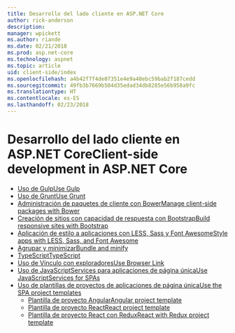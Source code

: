 ```yaml
---
title: Desarrollo del lado cliente en ASP.NET Core
author: rick-anderson
description: 
manager: wpickett
ms.author: riande
ms.date: 02/21/2018
ms.prod: asp.net-core
ms.technology: aspnet
ms.topic: article
uid: client-side/index
ms.openlocfilehash: a4b42f7f4de07351e4e9a48ebc59bab2f187cedd
ms.sourcegitcommit: 49fb3b7669b504d35edad34db8285e56b958a9fc
ms.translationtype: HT
ms.contentlocale: es-ES
ms.lasthandoff: 02/23/2018
---
```

# <a name="client-side-development-in-aspnet-core"></a><span data-ttu-id="0a363-102">Desarrollo del lado cliente en ASP.NET Core</span><span class="sxs-lookup"><span data-stu-id="0a363-102">Client-side development in ASP.NET Core</span></span>

- [<span data-ttu-id="0a363-103">Uso de Gulp</span><span class="sxs-lookup"><span data-stu-id="0a363-103">Use Gulp</span></span>](xref:client-side/using-gulp)
- [<span data-ttu-id="0a363-104">Uso de Grunt</span><span class="sxs-lookup"><span data-stu-id="0a363-104">Use Grunt</span></span>](xref:client-side/using-grunt)
- [<span data-ttu-id="0a363-105">Administración de paquetes de cliente con Bower</span><span class="sxs-lookup"><span data-stu-id="0a363-105">Manage client-side packages with Bower</span></span>](xref:client-side/bower)
- [<span data-ttu-id="0a363-106">Creación de sitios con capacidad de respuesta con Bootstrap</span><span class="sxs-lookup"><span data-stu-id="0a363-106">Build responsive sites with Bootstrap</span></span>](xref:client-side/bootstrap)
- [<span data-ttu-id="0a363-107">Aplicación de estilo a aplicaciones con LESS, Sass y Font Awesome</span><span class="sxs-lookup"><span data-stu-id="0a363-107">Style apps with LESS, Sass, and Font Awesome</span></span>](xref:client-side/less-sass-fa)
- [<span data-ttu-id="0a363-108">Agrupar y minimizar</span><span class="sxs-lookup"><span data-stu-id="0a363-108">Bundle and minify</span></span>](xref:client-side/bundling-and-minification)
- [<span data-ttu-id="0a363-109">TypeScript</span><span class="sxs-lookup"><span data-stu-id="0a363-109">TypeScript</span></span>](https://www.typescriptlang.org/docs/handbook/asp-net-core.html)
- [<span data-ttu-id="0a363-110">Uso de Vínculo con exploradores</span><span class="sxs-lookup"><span data-stu-id="0a363-110">Use Browser Link</span></span>](xref:client-side/using-browserlink)
- [<span data-ttu-id="0a363-111">Uso de JavaScriptServices para aplicaciones de página única</span><span class="sxs-lookup"><span data-stu-id="0a363-111">Use JavaScriptServices for SPAs</span></span>](xref:client-side/spa-services)
- [<span data-ttu-id="0a363-112">Uso de plantillas de proyectos de aplicaciones de página única</span><span class="sxs-lookup"><span data-stu-id="0a363-112">Use the SPA project templates</span></span>](xref:spa/index)
    - [<span data-ttu-id="0a363-113">Plantilla de proyecto Angular</span><span class="sxs-lookup"><span data-stu-id="0a363-113">Angular project template</span></span>](xref:spa/angular)
    - [<span data-ttu-id="0a363-114">Plantilla de proyecto React</span><span class="sxs-lookup"><span data-stu-id="0a363-114">React project template</span></span>](xref:spa/react)
    - [<span data-ttu-id="0a363-115">Plantilla de proyecto React con Redux</span><span class="sxs-lookup"><span data-stu-id="0a363-115">React with Redux project template</span></span>](xref:spa/react-with-redux)
